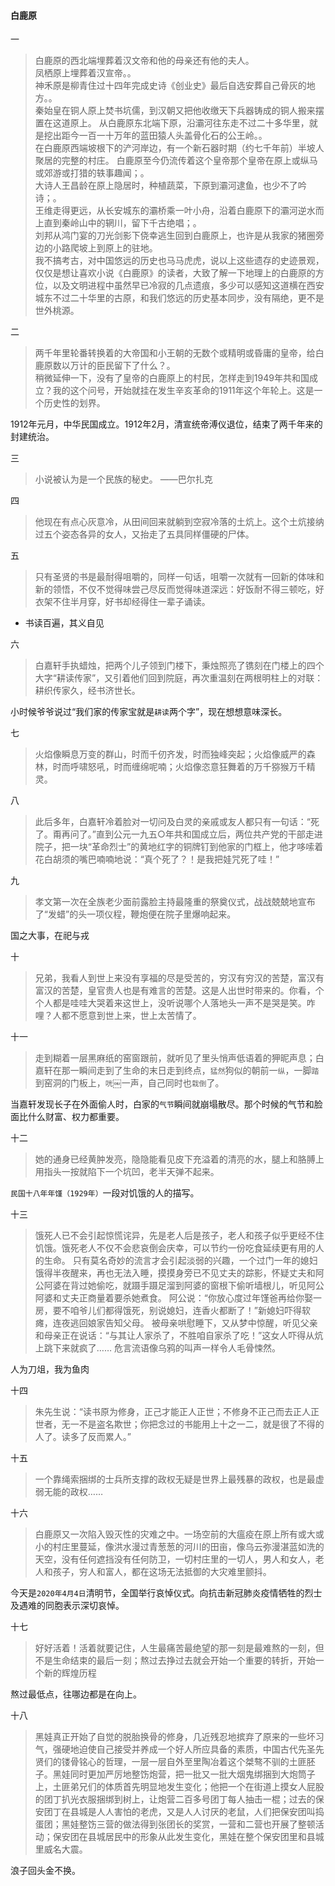 #### 白鹿原

一
>白鹿原的西北端埋葬着汉文帝和他的母亲还有他的夫人。<br>
凤栖原上埋葬着汉宣帝。。<br>
神禾原是柳青住过十四年完成史诗《创业史》最后自选安葬自己骨灰的地方。。<br>
秦始皇在铜人原上焚书坑儒，到汉朝又把他收缴天下兵器铸成的铜人搬来摆置在这道原上。
从白鹿原东北端下原，沿灞河往东走不过二十多华里，就是挖出距今一百一十万年的蓝田猿人头盖骨化石的公王岭。。<br>
在白鹿原西端坡根下的浐河岸边，有一个新石器时期（约七千年前）半坡人聚居的完整的村庄。
白鹿原至今仍流传着这个皇帝那个皇帝在原上或纵马或郊游或打猎的轶事趣闻；。<br>
大诗人王昌龄在原上隐居时，种植蔬菜，下原到灞河逮鱼，也少不了吟诗；。<br>
王维走得更远，从长安城东的灞桥乘一叶小舟，沿着白鹿原下的灞河逆水而上直到秦岭山中的辋川，留下千古绝唱；。<br>
刘邦从鸿门宴的刀光剑影下侥幸逃生回到白鹿原上，也许是从我家的猪圈旁边的小路爬坡上到原上的驻地。<br>
我不搞考古，对中国悠远的历史也马马虎虎，说以上这些遗存的史迹景观，仅仅是想让喜欢小说《白鹿原》的读者，大致了解一下地理上的白鹿原的方位，以及文明进程中虽然早已冷寂的几点遗痕，多少可以感知这道横在西安城东不过二十华里的古原，和我们悠远的历史基本同步，没有隔绝，更不是世外桃源。

二
>两千年里轮番转换着的大帝国和小王朝的无数个或精明或昏庸的皇帝，给白鹿原数以万计的臣民留下了什么？。<br>
稍微延伸一下，没有了皇帝的白鹿原上的村民，怎样走到1949年共和国成立？我的这个问号，开始就挂在发生辛亥革命的1911年这个年轮上。这是一个历史性的划界。

1912年元月，中华民国成立。1912年2月，清宣统帝溥仪退位，结束了两千年来的封建统治。

三
>小说被认为是一个民族的秘史。 ——巴尔扎克

四
>他现在有点心灰意冷，从田间回来就躺到空寂冷落的土炕上。这个土炕接纳过五个姿态各异的女人，又抬走了五具同样僵硬的尸体。

五
>只有圣贤的书是最耐得咀嚼的，同样一句话，咀嚼一次就有一回新的体味和新的领悟，不仅不觉得味尝己尽反而觉得味道深远：好饭耐不得三顿吃，好衣架不住半月穿，好书却经得住一辈子诵读。
- 书读百遍，其义自见

六
>白嘉轩手执蜡烛，把两个儿子领到门楼下，秉烛照亮了镌刻在门楼上的四个大字“耕读传家”，又引着他们回到院庭，再次重温刻在两根明柱上的对联：耕织传家久，经书济世长。

小时候爷爷说过“我们家的传家宝就是`耕读`两个字”，现在想想意味深长。

七
> 火焰像瞬息万变的群山，时而千仞齐发，时而独峰突起；火焰像威严的森林，时而呼啸怒吼，时而缠绵呢喃；火焰像恣意狂舞着的万千猕猴万千精灵。

八
> 此后多年，白嘉轩冷着脸对一切问及白灵的亲戚或友人都只有一句话：“死了。甭再问了。”直到公元一九五○年共和国成立后，两位共产党的干部走进院子，把一块“革命烈士”的黄地红字的铜牌钉到他家的门框上，他才哆嗦着花白胡须的嘴巴喃喃地说：“真个死了？！是我把娃咒死了哇！”

九
> 孝文第一次在全族老少面前露脸主持最隆重的祭奠仪式，战战兢兢地宣布了“发蜡”的头一项仪程，鞭炮便在院子里爆响起来。

国之大事，在祀与戎

十
> 兄弟，我看人到世上来没有享福的尽是受苦的，穷汉有穷汉的苦楚，富汉有富汉的苦楚，皇官贵人也是有难言的苦楚。这是人出世时带来的。你看，个个人都是哇哇大哭着来这世上，没听说哪个人落地头一声不是哭是笑。咋哩？人都不愿意到世上来，世上太苦情了。

十一
> 走到糊着一层黑麻纸的窑窗跟前，就听见了里头悄声低语着的狎昵声息；白嘉轩在那一瞬间走到了生命的末日走到终点，`猛然`狗似的朝前一`纵`，一脚`踏`到窑洞的门板上，`咣`￼一声，自己同时也`栽倒`了。

当嘉轩发现长子在外面偷人时，白家的`气节`瞬间就崩塌散尽。那个时候的气节和脸面比什么财富、权力都重要。

十二
> 她的通身已经黄肿发亮，隐隐能看见皮下充溢着的清亮的水，腿上和胳膊上用指头一按就陷下一个坑凹，老半天弹不起来。

`民国十八年年馑（1929年）`一段对饥饿的人的描写。

十三
> 饿死人已不会引起惊慌诧异，先是老人后是孩子，老人和孩子似乎更经不住饥饿。饿死老人不仅不会悲哀倒会庆幸，可以节约一份吃食延续更有用的人的生命。
只有莫名奇妙的流言才会引起淡弱的兴趣，一个过门一年的媳妇饿得半夜醒来，再也无法入睡，摸摸身旁已不见丈夫的踪影，怀疑丈夫和阿公阿婆在背过她偷吃，就蹑手蹑足溜到阿婆的窗根下偷听墙根儿，听见阿公阿婆和丈夫正商量着要杀她煮食。
阿公说：“你放心度过年馑爸再给你娶一房，要不咱爷儿们都得饿死，别说媳妇，连香火都断了！”新媳妇吓得软瘫，连夜逃回娘家告知父母。
被母亲哄慰睡下，又从梦中惊醒，听见父亲和母亲正在说话：“与其让人家杀了，不胜咱自家杀了吃！”这女人吓得从炕上跳下来就疯了……
危言流语像乌鸦的叫声一样令人毛骨悚然。

人为刀俎，我为鱼肉

十四
> 朱先生说：“读书原为修身，正己才能正人正世；不修身不正己而去正人正世者，无一不是盗名欺世；你把念过的书能用上十之一二，就是很了不得的人了。读多了反而累人。”

十五
> 一个靠绳索捆绑的士兵所支撑的政权无疑是世界上最残暴的政权，也是最虚弱无能的政权……

十六
> 白鹿原又一次陷入毁灭性的灾难之中。一场空前的大瘟疫在原上所有或大或小的村庄里蔓延，像洪水漫过青葱葱的河川的田亩，像乌云弥漫湛蓝如洗的天空，没有任何遮挡没有任何防卫，一切村庄里的一切人，男人和女人，老人和孩子，穷人和富人，都在这场无法抵御的大灾难里颤抖。

今天是`2020年4月4日`清明节，全国举行哀悼仪式。向抗击新冠肺炎疫情牺牲的烈士及遇难的同胞表示深切哀悼。

十七
> 好好活着！活着就要记住，人生最痛苦最绝望的那一刻是最难熬的一刻，但不是生命结束的最后一刻；熬过去挣过去就会开始一个重要的转折，开始一个新的辉煌历程

熬过最低点，往哪边都是在向上。

十八
> 黑娃真正开始了自觉的脱胎换骨的修身，几近残忍地摈弃了原来的一些坏习气，强硬地迫使自己接受并养成一个好人所应具备的素质，中国古代先圣先贤们的镂骨铭心的哲理，一层一层自外至里陶冶着这个桀骜不驯的土匪胚子。黑娃同时更加严厉地整饬炮营，把一批又一批大烟鬼绑捆到大炮筒子上，土匪弟兄们的体质首先明显地发生变化；他把一个在街道上摸女人屁股的团丁扒光衣服捆绑到树上，让炮营二百多号团丁每人抽击一棍；过去的保安团丁在县城是人人害怕的老虎，又是人人讨厌的老鼠，人们把保安团叫捣蛋团；黑娃整饬三营的做法得到张团长的奖赏，一营和二营也开展了整顿活动；保安团在县城居民中的形象从此发生变化，黑娃在整个保安团里和县城里威名大震。

浪子回头金不换。